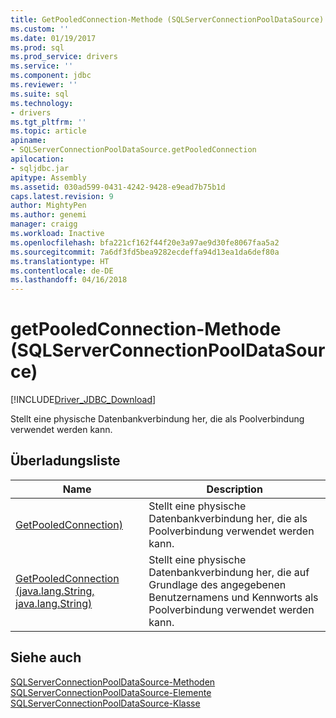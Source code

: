 ```yaml
---
title: GetPooledConnection-Methode (SQLServerConnectionPoolDataSource) | Microsoft Docs
ms.custom: ''
ms.date: 01/19/2017
ms.prod: sql
ms.prod_service: drivers
ms.service: ''
ms.component: jdbc
ms.reviewer: ''
ms.suite: sql
ms.technology:
- drivers
ms.tgt_pltfrm: ''
ms.topic: article
apiname:
- SQLServerConnectionPoolDataSource.getPooledConnection
apilocation:
- sqljdbc.jar
apitype: Assembly
ms.assetid: 030ad599-0431-4242-9428-e9ead7b75b1d
caps.latest.revision: 9
author: MightyPen
ms.author: genemi
manager: craigg
ms.workload: Inactive
ms.openlocfilehash: bfa221cf162f44f20e3a97ae9d30fe8067faa5a2
ms.sourcegitcommit: 7a6df3fd5bea9282ecdeffa94d13ea1da6def80a
ms.translationtype: HT
ms.contentlocale: de-DE
ms.lasthandoff: 04/16/2018
---
```

# <a name="getpooledconnection-method-sqlserverconnectionpooldatasource"></a>getPooledConnection-Methode (SQLServerConnectionPoolDataSource)
[!INCLUDE[Driver_JDBC_Download](../../../includes/driver_jdbc_download.md)]

  Stellt eine physische Datenbankverbindung her, die als Poolverbindung verwendet werden kann.  
  
## <a name="overload-list"></a>Überladungsliste  
  
|Name|Description|  
|----------|-----------------|  
|[GetPooledConnection)](../../../connect/jdbc/reference/getpooledconnection-method.md)|Stellt eine physische Datenbankverbindung her, die als Poolverbindung verwendet werden kann.|  
|[GetPooledConnection (java.lang.String, java.lang.String)](../../../connect/jdbc/reference/getpooledconnection-method-java-lang-string-java-lang-string.md)|Stellt eine physische Datenbankverbindung her, die auf Grundlage des angegebenen Benutzernamens und Kennworts als Poolverbindung verwendet werden kann.|  
  
## <a name="see-also"></a>Siehe auch  
 [SQLServerConnectionPoolDataSource-Methoden](../../../connect/jdbc/reference/sqlserverconnectionpooldatasource-methods.md)   
 [SQLServerConnectionPoolDataSource-Elemente](../../../connect/jdbc/reference/sqlserverconnectionpooldatasource-members.md)   
 [SQLServerConnectionPoolDataSource-Klasse](../../../connect/jdbc/reference/sqlserverconnectionpooldatasource-class.md)  
  
  
